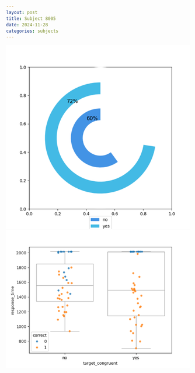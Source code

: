 ```yaml
---
layout: post
title: Subject 8005
date: 2024-11-28
categories: subjects
---
```


![](data/8005/run-13/8005_accuracy_target_congruence.png)
![](data/8005/run-13/8005_rt_congruence.png)
